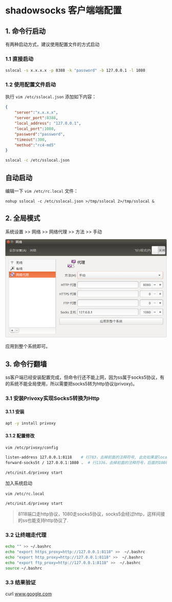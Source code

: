 # shadowsocks 客户端端配置

## 1. 命令行启动

有两种启动方式，建议使用配置文件的方式启动

### 1.1 直接启动

```bash
sslocal -s x.x.x.x -p 8388 -k "password" -b 127.0.0.1 -l 1080
```

### 1.2 使用配置文件启动

执行 `vim /etc/sslocal.json` 添加如下内容：

```json
{
    "server":"x.x.x.x",
    "server_port":8388,
    "local_address": "127.0.0.1",
    "local_port":1080,
    "password":"password",
    "timeout":300,
    "method":"rc4-md5"
}
```

```bash
sslocal -c /etc/sslocal.json
```

## 自动启动

编辑一下 `vim /etc/rc.local` 文件：

```text
nohup sslocal -c /etc/sslocal.json >/tmp/sslocal 2>/tmp/sslocal &
```

## 2. 全局模式

系统设置 >> 网络 >> 网络代理 >> 方法 >> 手动

![001.png](001.png)

应用到整个系统即可。

## 3. 命令行翻墙

ss客户端已经安装配置完成，但命令行还不能上网，因为ss属于socks5协议，有的系统不能全局使用，所以需要把socks5转为http协议(privoxy)。

### 3.1 安装Privoxy实现Socks5转换为Http

#### 3.1.1 安装

```bash
apt -y install privoxy
```

#### 3.1.2 配置修改

`vim /etc/privoxy/config`

```bash
listen-address 127.0.0.1:8118    # 行783，去掉前面的注释符号, 此处如果是localhost，请改为127.0.0.1，因为可能最后是ipv6的地址，导致127.0.0.1不可用
forward-socks5t / 127.0.0.1:1080 .  # 行1336，去掉前面的注释符号，后面的1080端口要对应ss服务里面的配置，要一致
```

```bash
/etc/init.d/privoxy start
```

加入系统启动

`vim /etc/rc.local`

```bash
/etc/init.d/privoxy start
```

> 8118端口走http协议，1080走socks5协议，socks5会经过http，这样间接的ss也能支持http协议了.

### 3.2 让终端走代理

```bash
echo "" >> ~/.bashrc
echo "export https_proxy=http://127.0.0.1:8118" >>  ~/.bashrc
echo "export http_proxy=http://127.0.0.1:8118" >>  ~/.bashrc
echo "export ftp_proxy=http://127.0.0.1:8118" >>  ~/.bashrc
source ~/.bashrc
```

### 3.3 结果验证

curl www.google.com
